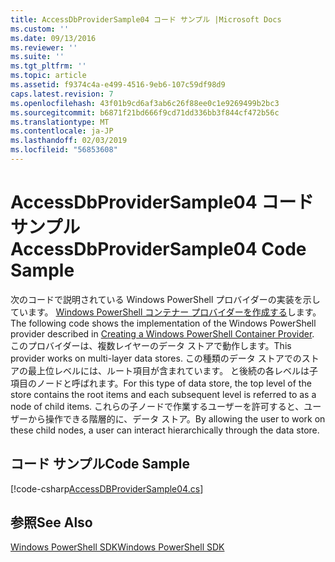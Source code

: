 ```yaml
---
title: AccessDbProviderSample04 コード サンプル |Microsoft Docs
ms.custom: ''
ms.date: 09/13/2016
ms.reviewer: ''
ms.suite: ''
ms.tgt_pltfrm: ''
ms.topic: article
ms.assetid: f9374c4a-e499-4516-9eb6-107c59df98d9
caps.latest.revision: 7
ms.openlocfilehash: 43f01b9cd6af3ab6c26f88ee0c1e9269499b2bc3
ms.sourcegitcommit: b6871f21bd666f9cd71dd336bb3f844cf472b56c
ms.translationtype: MT
ms.contentlocale: ja-JP
ms.lasthandoff: 02/03/2019
ms.locfileid: "56853608"
---
```

# <a name="accessdbprovidersample04-code-sample"></a><span data-ttu-id="ea631-102">AccessDbProviderSample04 コード サンプル</span><span class="sxs-lookup"><span data-stu-id="ea631-102">AccessDbProviderSample04 Code Sample</span></span>

<span data-ttu-id="ea631-103">次のコードで説明されている Windows PowerShell プロバイダーの実装を示しています。 [Windows PowerShell コンテナー プロバイダーを作成する](./creating-a-windows-powershell-container-provider.md)します。</span><span class="sxs-lookup"><span data-stu-id="ea631-103">The following code shows the implementation of the Windows PowerShell provider described in [Creating a Windows PowerShell Container Provider](./creating-a-windows-powershell-container-provider.md).</span></span> <span data-ttu-id="ea631-104">このプロバイダーは、複数レイヤーのデータ ストアで動作します。</span><span class="sxs-lookup"><span data-stu-id="ea631-104">This provider works on multi-layer data stores.</span></span> <span data-ttu-id="ea631-105">この種類のデータ ストアでのストアの最上位レベルには、ルート項目が含まれています。 と後続の各レベルは子項目のノードと呼ばれます。</span><span class="sxs-lookup"><span data-stu-id="ea631-105">For this type of data store, the top level of the store contains the root items and each subsequent level is referred to as a node of child items.</span></span> <span data-ttu-id="ea631-106">これらの子ノードで作業するユーザーを許可すると、ユーザーから操作できる階層的に、データ ストア。</span><span class="sxs-lookup"><span data-stu-id="ea631-106">By allowing the user to work on these child nodes, a user can interact hierarchically through the data store.</span></span>

## <a name="code-sample"></a><span data-ttu-id="ea631-107">コード サンプル</span><span class="sxs-lookup"><span data-stu-id="ea631-107">Code Sample</span></span>

[!code-csharp[AccessDBProviderSample04.cs](../../powershell-sdk-samples/SDK-2.0/csharp/AccessDBProviderSample04/AccessDBProviderSample04.cs#L11-L1635 "AccessDBProviderSample04.cs")]

## <a name="see-also"></a><span data-ttu-id="ea631-108">参照</span><span class="sxs-lookup"><span data-stu-id="ea631-108">See Also</span></span>

[<span data-ttu-id="ea631-109">Windows PowerShell SDK</span><span class="sxs-lookup"><span data-stu-id="ea631-109">Windows PowerShell SDK</span></span>](../windows-powershell-reference.md)